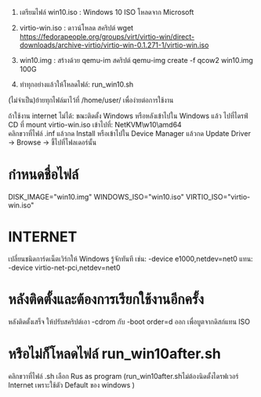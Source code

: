 1) เตรียมไฟล์
win10.iso : Windows 10 ISO โหลดจาก Microsoft 

2) virtio-win.iso : ดาวน์โหลด
สคริปต์ wget https://fedorapeople.org/groups/virt/virtio-win/direct-downloads/archive-virtio/virtio-win-0.1.271-1/virtio-win.iso

3) win10.img : สร้างด้วย qemu-im
สคริปต์ qemu-img create -f qcow2 win10.img 100G

4) ทำทุกอย่างแล้วให้โหลดไฟล์: run_win10.sh

(ไม่จำเป็น)ย้ายทุกไฟล์มาไว้ที่ /home/user/ เพื่อง่ายต่อการใช้งาน

ถ้าใช้งาน internet ไม่ได้:
ขณะติดตั้ง Windows หรือหลังเข้าไปใน Windows แล้ว
ไปที่ไดรฟ์ CD ที่ mount virtio-win.iso
เข้าไปที่: NetKVM\w10\amd64\
คลิกขวาที่ไฟล์ .inf แล้วกด Install
หรือเข้าไปใน Device Manager แล้วกด Update Driver → Browse → ชี้ไปที่โฟลเดอร์นั้น

# กำหนดชื่อไฟล์
DISK_IMAGE="win10.img"
WINDOWS_ISO="win10.iso"
VIRTIO_ISO="virtio-win.iso"

# INTERNET 
เปลี่ยนชนิดการ์ดเน็ตเวิร์กให้ Windows รู้จักทันที เช่น:
-device e1000,netdev=net0
แทน: -device virtio-net-pci,netdev=net0

# หลังติดตั้งและต้องการเรียกใช้งานอีกครั้ง
หลังติดตั้งเสร็จ ให้ปรับสคริปต์เอา -cdrom 
กับ -boot order=d ออก 
เพื่อบูตจากดิสก์แทน ISO

# หรือไม่ก็โหลดไฟล์ run_win10after.sh
คลิกขวาที่ไฟล์ .sh เลือก Rus as program
(run_win10after.shไม่ต้องนิดตั้งไดรฟเวอร์ Internet เพราะใช้ตัว Default ของ windows )


